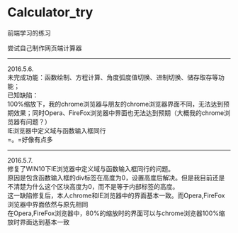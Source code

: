 # Calculator_try

前端学习的练习

尝试自己制作网页端计算器

--------

2016.5.6.
</br>未完成功能：函数绘制、方程计算、角度弧度值切换、进制切换、储存取存等功能；
</br>已知缺陷：
</br>100%缩放下，我的chrome浏览器与朋友的chrome浏览器界面不同，无法达到预期效果；同时Opera、FireFox浏览器中界面也无法达到预期（大概我的chrome浏览器有问题？）
</br>IE浏览器中定义域与函数输入框同行
</br>=。=好像有点多

--------

2016.5.7.
</br>修复了WIN10下IE浏览器中定义域与函数输入框同行的问题。
</br>原因是包含函数输入框的div标签在高度为0，设置高度后解决。但是我目前还是不清楚为什么这个区块高度为0，而不是等于内部标签的高度。
</br>这一缺陷修复后，本人chrome和IE浏览器中的界面基本一致。而Opera,FireFox浏览器中界面依然与原先相同
</br>在Opera,FireFox浏览器中，80%的缩放时的界面可以与chrome浏览器100%缩放时界面达到基本一致
